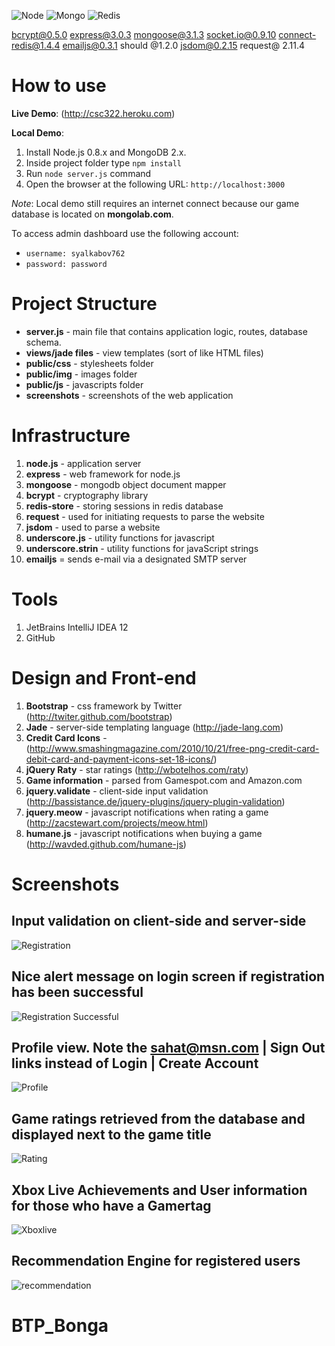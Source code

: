 ![Node](http://upload.wikimedia.org/wikipedia/en/a/a7/Nodejs_logo_light.png)
![Mongo](http://www.mongodb.org/download/attachments/132305/logo-mongodb-onwhite.png)
![Redis](http://redis.io/images/redis-300dpi.png)




bcrypt@0.5.0 express@3.0.3 mongoose@3.1.3 socket.io@0.9.10 connect-redis@1.4.4 emailjs@0.3.1 should @1.2.0 jsdom@0.2.15 request@ 2.11.4


How to use
==========

**Live Demo**: (http://csc322.heroku.com)

**Local Demo**:

1. Install Node.js 0.8.x and MongoDB 2.x.
2. Inside project folder type `npm install`
3. Run `node server.js` command
4. Open the browser at the following URL: `http://localhost:3000`

*Note*: Local demo still requires an internet connect because our game database is located on **mongolab.com**.

To access admin dashboard use the following account:

- `username: syalkabov762`
- `password: password`

Project Structure
=================

- **server.js** - main file that contains application logic, routes, database schema.
- **views/jade files** - view templates (sort of like HTML files)
- **public/css** - stylesheets folder
- **public/img** - images folder
- **public/js** - javascripts folder
- **screenshots** - screenshots of the web application


Infrastructure
==============
1. **node.js** - application server
2. **express** - web framework for node.js
3. **mongoose** - mongodb object document mapper
4. **bcrypt** - cryptography library
5. **redis-store** - storing sessions in redis database
6. **request** - used for initiating requests to parse the website
7. **jsdom** - used to parse a website
8. **underscore.js** - utility functions for javascript
9. **underscore.strin** - utility functions for javaScript strings
10. **emailjs** = sends e-mail via a designated SMTP server

Tools
=====
1. JetBrains IntelliJ IDEA 12
2. GitHub

Design and Front-end
======================
1. **Bootstrap** - css framework by Twitter (http://twiter.github.com/bootstrap)
2. **Jade** - server-side templating language (http://jade-lang.com)
4. **Credit Card Icons** - (http://www.smashingmagazine.com/2010/10/21/free-png-credit-card-debit-card-and-payment-icons-set-18-icons/)
5. **jQuery Raty** - star ratings (http://wbotelhos.com/raty)
6. **Game information** - parsed from Gamespot.com and Amazon.com
7. **jquery.validate** - client-side input validation (http://bassistance.de/jquery-plugins/jquery-plugin-validation)
8. **jquery.meow** - javascript notifications when rating a game (http://zacstewart.com/projects/meow.html)
9. **humane.js** - javascript notifications when buying a game (http://wavded.github.com/humane-js)


Screenshots
===========

Input validation on client-side and server-side
---

![Registration](https://raw.github.com/sahat/csc322/master/screenshots/register.png)

Nice alert message on login screen if registration has been successful
---

![Registration Successful](https://raw.github.com/sahat/csc322/master/screenshots/registration_successful.png)

Profile view. Note the sahat@msn.com | Sign Out links instead of Login | Create Account
---

![Profile](https://raw.github.com/sahat/csc322/master/screenshots/profile.png)

Game ratings retrieved from the database and displayed next to the game title
---

![Rating](https://raw.github.com/sahat/csc322/master/screenshots/ratings.png)

Xbox Live Achievements and User information for those who have a Gamertag
----

![Xboxlive](https://raw.github.com/sahat/csc322/master/screenshots/xbox-live.png)

Recommendation Engine for registered users
--------
![recommendation](https://raw.github.com/sahat/csc322/master/screenshots/top6.png)
# BTP_Bonga

